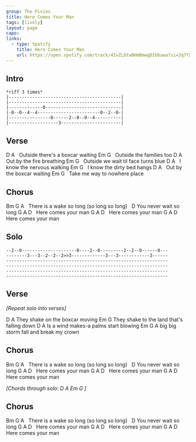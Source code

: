 ```yaml
---
group: The Pixies
title: Here Comes Your Man
tags: [lively]
layout: page
capo: 
links: 
  - type: Spotify
    title: Here Comes Your Man
    url: https://open.spotify.com/track/4IvZLDtwBHmBmwgDIUbuwa?si=2q7YX3ZbQTSKqwuKQMbKQA
---
```


## Intro

```chordpro
*riff 3 times*
|-------------------------------------------|
|-------------------------------------------|
|-------------0-----------------------------|
|-0--0--4--4------------------------0--2--0-|
|----------------0------2--0--0--4----------|
|-------------------3-----------------------|
```

## Verse

D                    A
&nbsp; Outside there's a boxcar waiting
Em             G
&nbsp; Outside the families too
D             A
&nbsp; Out by the fire breathing
Em           G
&nbsp; Outside we wait til face turns blue
D             A
&nbsp; I know the nervous walking
Em            G
&nbsp; I know the dirty bed hangs
D             A
&nbsp; Out by the boxcar waiting
Em                G
&nbsp; Take me way to nowhere place

## Chorus

Bm                    G               A
&nbsp; There is a wake so long (so long so long)
&nbsp;                D
You never wait so long
G  A                D
&nbsp;   Here comes your man
G  A                D
&nbsp;   Here comes your man
G  A                D
&nbsp;   Here comes your man

## Solo

```chordpro
--2--0---------------------0----2--0---------2--2--0------0---
--------3---3--2--2--2>>3-------------3---3------------3------
--------------------------------------------------------------
--------------------------------------------------------------
--------------------------------------------------------------
--------------------------------------------------------------
```

## Verse

*[Repeat solo into verses]*

D                  A
They shake on the boxcar moving
Em                G
They shake to the land that's falling down
D                 A
Is a wind makes-a palms start blowing
Em                       G
A big big storm fall and break my crown

## Chorus

Bm                    G               A
&nbsp; There is a wake so long (so long so long)
&nbsp;                D
You never wait so long
G  A                D
&nbsp;   Here comes your man
G  A                D
&nbsp;   Here comes your man
G  A                D
&nbsp;   Here comes your man

*[Chords through solo:  D  A  Em  G ]*

## Chorus

Bm                    G               A
&nbsp; There is a wake so long (so long so long)
&nbsp;                D
You never wait so long
G  A                D
&nbsp;   Here comes your man
G  A                D
&nbsp;   Here comes your man
G  A                D
&nbsp;   Here comes your man

